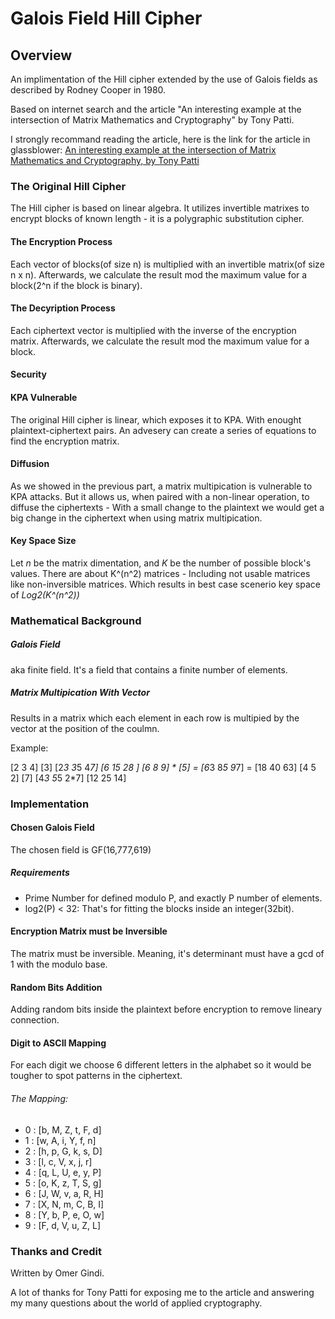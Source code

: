 # Galois Field Hill Cipher


## Overview 

An implimentation of the Hill cipher extended by the use of Galois fields as described by Rodney Cooper in 1980.

Based on internet search and the article "An interesting example at the intersection
of Matrix Mathematics and Cryptography" by Tony Patti.

I strongly recommand reading the article, here is the link for the article in glassblower: [An interesting example at the intersection of Matrix Mathematics and Cryptography, by Tony Patti](https://www.glassblower.info/crypto/an-interesting-example-at-the-intersection-of-matrix-mathematics-and-cryptography-April-23-2024.pdf)

### The Original Hill Cipher

The Hill cipher is based on linear algebra.
It utilizes invertible matrixes to encrypt blocks of known length - it is a polygraphic substitution cipher.

#### The Encryption Process

Each vector of blocks(of size n) is multiplied with an invertible matrix(of size n x n). 
Afterwards, we calculate the result mod the maximum value for a block(2^n if the block is binary).

#### The Decyription Process

Each ciphertext vector is multiplied with the inverse of the encryption matrix. 
Afterwards, we calculate the result mod the maximum value for a block.

#### Security

#### KPA Vulnerable

The original Hill cipher is linear, which exposes it to KPA. With enought plaintext-ciphertext pairs.
An advesery can create a series of equations to find the encryption matrix.

#### Diffusion

As we showed in the previous part, a matrix multipication is vulnerable to KPA attacks.
But it allows us, when paired with a non-linear operation, to diffuse the ciphertexts - With a small change to the plaintext we would get a big change in the ciphertext when using matrix multipication.

#### Key Space Size

Let *n* be the matrix dimentation, and *K* be the number of possible block's values.
There are about K^(n^2) matrices - Including not usable matrices like non-inversible matrices.
Which results in best case scenerio key space of *Log2(K^(n^2))*

### Mathematical Background 

##### Galois Field

aka finite field. It's a field that contains a finite number of elements.

##### Matrix Multipication With Vector

Results in a matrix which each element in each row is multipied by the vector at the position of the coulmn.

Example:

[2 3 4]   [3]   [2*3 3*5 4*7]   [6 15 28 ]
[6 8 9] * [5] = [6*3 8*5 9*7] = [18 40 63]
[4 5 2]   [7]   [4*3 5*5 2*7]   [12 25 14]

### Implementation

#### Chosen Galois Field

The chosen field is GF(16,777,619)

##### Requirements

- Prime Number for defined modulo P, and exactly P number of elements.
- log2(P) < 32: That's for fitting the blocks inside an integer(32bit).

#### Encryption Matrix must be Inversible 

The matrix must be inversible. Meaning, it's determinant must have a gcd of 1 with the modulo base.

#### Random Bits Addition

Adding random bits inside the plaintext before encryption to remove lineary connection.

#### Digit to ASCII Mapping

For each digit we choose 6 different letters in the alphabet so it would be tougher to spot patterns in the ciphertext.

###### The Mapping:

- 0 : [b, M, Z, t, F, d]
- 1 : [w, A, i, Y, f, n]
- 2 : [h, p, G, k, s, D]
- 3 : [l, c, V, x, j, r]
- 4 : [q, L, U, e, y, P]
- 5 : [o, K, z, T, S, g]
- 6 : [J, W, v, a, R, H]
- 7 : [X, N, m, C, B, I]
- 8 : [Y, b, P, e, O, w]
- 9 : [F, d, V, u, Z, L]

### Thanks and Credit

Written by Omer Gindi.

A lot of thanks for Tony Patti for exposing me to the article and answering my many questions
about the world of applied cryptography.
